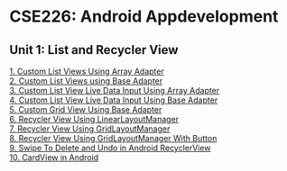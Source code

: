 # CSE226: Android Appdevelopment

## Unit 1: List and Recycler View
[1. Custom List Views Using Array Adapter](/Units/1/1.md)<br>
[2. Custom List Views using Base Adapter](/Units/1/2.md)<br>
[3. Custom List View Live Data Input Using Array Adapter](/Units/1/3.md)<br>
[4. Custom List View Live Data Input Using Base Adapter](/Units/1/4.md)<br>
[5. Custom Grid View Using Base Adapter](/Units/1/5.md)<br>
[6. Recycler View Using LinearLayoutManager ](/Units/1/6.md)<br>
[7. Recycler View Using GridLayoutManager ](/Units/1/7.md)<br>
[8. Recycler View Using GridLayoutManager With Button](/Units/1/8.md)<br>
[9. Swipe To Delete and Undo in Android RecyclerView ](/Units/1/9.md)<br>
[10. CardView in Android](/Units/1/10.md) <br>
